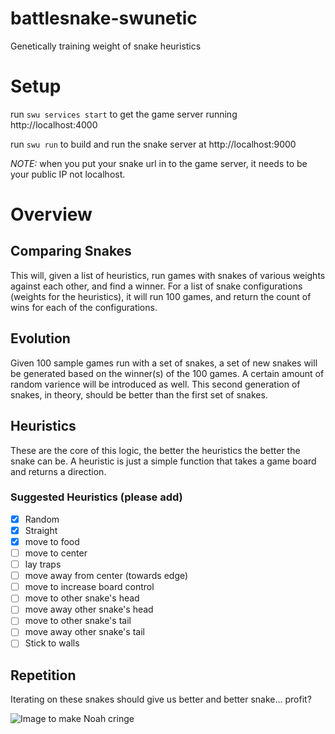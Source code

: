 # battlesnake-swunetic
Genetically training weight of snake heuristics

# Setup
run `swu services start` to get the game server running http://localhost:4000

run `swu run` to build and run the snake server at http://localhost:9000

*NOTE:* when you put your snake url in to the game server, it needs to be your public IP not localhost.

# Overview

## Comparing Snakes
This will, given a list of heuristics, run games with snakes of various weights against each other, and find a winner. For a list of snake configurations (weights for the heuristics), it will run 100 games, and return the count of wins for each of the configurations.

## Evolution
Given 100 sample games run with a set of snakes, a set of new snakes will be generated based on the winner(s) of the 100 games.
A certain amount of random varience will be introduced as well. This second generation of snakes, in theory, should be better than the first set of snakes.

## Heuristics
These are the core of this logic, the better the heuristics the better the snake can be. A heuristic is just a simple function that takes a game board and returns a direction.

### Suggested Heuristics (please add)
- [X] Random
- [X] Straight
- [X] move to food
- [ ] move to center
- [ ] lay traps
- [ ] move away from center (towards edge)
- [ ] move to increase board control
- [ ] move to other snake's head
- [ ] move away other snake's head
- [ ] move to other snake's tail
- [ ] move away other snake's tail
- [ ] Stick to walls

## Repetition
Iterating on these snakes should give us better and better snake... profit?

![Image to make Noah cringe](http://library.missouri.edu/exhibits/eugenics/exhibit_images/800px/eugenics_tree_1921.jpg)
